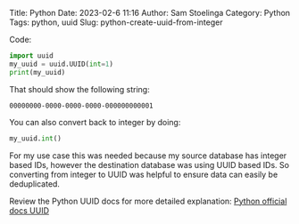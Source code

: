 Title: Python
Date: 2023-02-6 11:16
Author: Sam Stoelinga
Category: Python
Tags: python, uuid
Slug: python-create-uuid-from-integer

Code:
```python
import uuid
my_uuid = uuid.UUID(int=1)
print(my_uuid)
```

That should show the following string:
```
00000000-0000-0000-0000-000000000001
```

You can also convert back to integer by doing:
```python
my_uuid.int()
```


For my use case this was needed because my source database
has integer based IDs, however the destination database was using
UUID based IDs. So converting from integer to UUID was helpful to
ensure data can easily be deduplicated.

Review the Python UUID docs for more detailed explanation:
[Python official docs UUID](https://docs.python.org/3/library/uuid.html#uuid.UUID)


